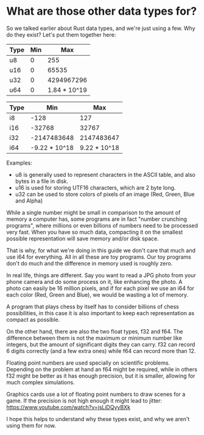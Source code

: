 # What are those other data types for?

So we talked earlier about Rust data types, and we're just using a few. 
Why do they exist? Let's put them together here:

| Type | Min |     Max      | 
|------|-----|--------------|
|  u8  |  0  |          255 | 
|  u16 |  0  |        65535 | 
|  u32 |  0  |   4294967296 | 
|  u64 |  0  | 1.84 * 10^19 | 
	
| Type |      Min      |      Max     |
|------|---------------|--------------|
|  i8  |          -128 |          127 |
|  i16 |        -32768 |        32767 |
|  i32 |   -2147483648 |   2147483647 |
|  i64 | -9.22 * 10^18 | 9.22 * 10^18 |

Examples:
* u8 is generally used to represent characters in the ASCII table, and also bytes in a file in disk.
* u16 is used for storing UTF16 characters, which are 2 byte long.
* u32 can be used to store colors of pixels of an image (Red, Green, Blue and Alpha)

While a single number might be small in comparison to the amount of memory a 
computer has, some programs are in fact "number crunching programs", where 
millions or even billions of numbers need to be processed very fast. When you 
have so much data, compacting it on the smallest possible representation will 
save memory and/or disk space.

That is why, for what we're doing in this guide we don't care that much 
and use i64 for everything. All in all these are toy programs. Our toy 
programs don't do much and the difference in memory used is roughly zero.

In real life, things are different. Say you want to read a JPG photo from 
your phone camera and do some process on it, like enhancing the photo. A photo 
can easily be 16 million pixels, and if for each pixel we use an i64 for each 
color (Red, Green and Blue), we would be wasting a lot of memory.

A program that plays chess by itself has to consider billions of chess 
possibilities, in this case it is also important to keep each representation as 
compact as possible.

On the other hand, there are also the two float types, f32 and f64. 
The difference between them is not the maximum or minimum number like integers, 
but the amount of significant digits they can carry. f32 can record 6 digits 
correctly (and a few extra ones) while f64 can record more than 12.
<!-- TODO: in fact, f64 can represent bigger numbers than f32, but not that this does matter here... -->

Floating point numbers are used specially on scientific problems. Depending on 
the problem at hand an f64 might be required, while in others f32 might be better 
as it has enough precision, but it is smaller, allowing for much complex simulations.

Graphics cards use a lot of floating point numbers to draw scenes for a game. 
If the precision is not high enough it might lead to jitter: <https://www.youtube.com/watch?v=jsLiDQyyBXk>

I hope this helps to understand why these types exist, and why we aren't using them for now.